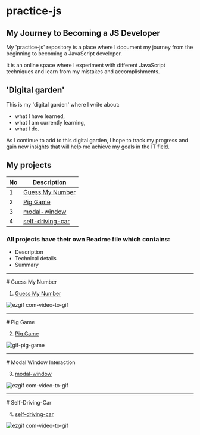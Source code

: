 # practice-js

## My Journey to Becoming a JS Developer

My 'practice-js' repository is a place where I document my journey from the beginning to becoming a JavaScript developer.

It is an online space where I experiment with different JavaScript techniques and learn from my mistakes and accomplishments.

## 'Digital garden'
This is my 'digital garden' where I write about:

- what I have learned,
- what I am currently learning,
- what I do.

As I continue to add to this digital garden, I hope to track my progress and gain new insights that will help me achieve my goals in the IT field.

## My projects

| No | Description |
| --- | --- |
| 1| [Guess My Number](https://github.com/MarcinSoltysik/practice-js/tree/main/01-guess-my-number) |
| 2| [Pig Game](https://github.com/MarcinSoltysik/practice-js/tree/main/02-pig-game)|
| 3| [modal-window](https://github.com/MarcinSoltysik/practice-js/tree/main/03-modal-window)|
| 4| [self-driving-car](https://github.com/MarcinSoltysik/practice-js/tree/main/04-self-driving-car)|


### All projects have their own Readme file which contains:
- Description
- Technical details
- Summary



<hr>
# Guess My Number

1. [Guess My Number](https://github.com/MarcinSoltysik/practice-js/tree/main/01-guess-my-number) 

![ezgif com-video-to-gif](https://user-images.githubusercontent.com/78354700/230904368-2a345623-6f34-49bb-afba-4e40b7c071d7.gif)

<hr>
# Pig Game

2. [Pig Game](https://github.com/MarcinSoltysik/practice-js/tree/main/02-pig-game)
  
![gif-pig-game](https://github.com/MarcinSoltysik/practice-js/assets/78354700/3848b817-480e-4aa2-8f11-3a415193c0d0)

<hr>
# Modal Window Interaction

3. [modal-window](https://github.com/MarcinSoltysik/practice-js/tree/main/03-modal-window)

![ezgif com-video-to-gif](https://github.com/MarcinSoltysik/practice-js/assets/78354700/32c92773-ec61-4985-9b9a-c08599056d50)

<hr>
# Self-Driving-Car

4. [self-driving-car](https://github.com/MarcinSoltysik/practice-js/tree/main/04-self-driving-car)

![ezgif com-video-to-gif](https://github.com/MarcinSoltysik/practice-js/assets/78354700/f21c0264-8971-43e3-8ab8-b41ce2d25998)











